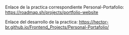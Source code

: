 Enlace de la practica correspondiente Personal-Portafolio: https://roadmap.sh/projects/portfolio-website

Enlace del desarrollo de la practica: https://hector-br.github.io/Frontend_Projects/Personal-Portafolio/

